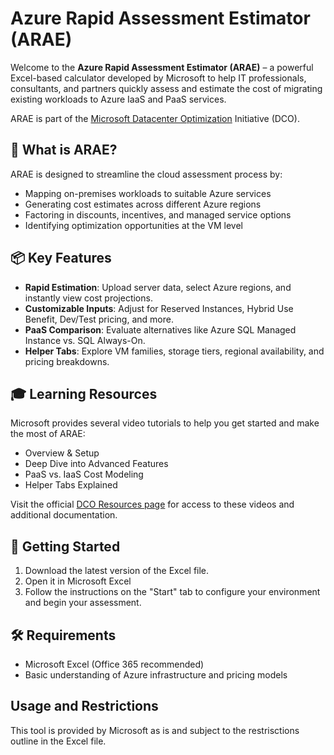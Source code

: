 # Azure Rapid Assessment Estimator (ARAE)
Welcome to the **Azure Rapid Assessment Estimator (ARAE)** – a powerful Excel-based calculator developed by Microsoft to help IT professionals, consultants, and partners quickly assess and estimate the cost of migrating existing workloads to Azure IaaS and PaaS services.

ARAE is part of the [Microsoft Datacenter Optimization](https://dco.microsoft.com/Default.aspx) Initiative (DCO).

## 🚀 What is ARAE?
ARAE is designed to streamline the cloud assessment process by:

- Mapping on-premises workloads to suitable Azure services
- Generating cost estimates across different Azure regions
- Factoring in discounts, incentives, and managed service options
- Identifying optimization opportunities at the VM level

## 📦 Key Features
- **Rapid Estimation**: Upload server data, select Azure regions, and instantly view cost projections.
- **Customizable Inputs**: Adjust for Reserved Instances, Hybrid Use Benefit, Dev/Test pricing, and more.
- **PaaS Comparison**: Evaluate alternatives like Azure SQL Managed Instance vs. SQL Always-On.
- **Helper Tabs**: Explore VM families, storage tiers, regional availability, and pricing breakdowns.

## 🎓 Learning Resources
Microsoft provides several video tutorials to help you get started and make the most of ARAE:
- Overview & Setup
- Deep Dive into Advanced Features
- PaaS vs. IaaS Cost Modeling
- Helper Tabs Explained

Visit the official [DCO Resources page](https://dco.microsoft.com/Resources.aspx) for access to these videos and additional documentation.

## 📁 Getting Started
1. Download the latest version of the Excel file.
2. Open it in Microsoft Excel 
3. Follow the instructions on the "Start" tab to configure your environment and begin your assessment.

## 🛠️ Requirements
- Microsoft Excel (Office 365 recommended)
- Basic understanding of Azure infrastructure and pricing models

## Usage and Restrictions
This tool is provided by Microsoft as is and subject to the restrisctions outline in the Excel file.